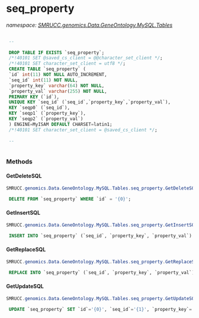﻿# seq_property
_namespace: [SMRUCC.genomics.Data.GeneOntology.MySQL.Tables](./index.md)_

```SQL
 
 --
 
 DROP TABLE IF EXISTS `seq_property`;
 /*!40101 SET @saved_cs_client = @@character_set_client */;
 /*!40101 SET character_set_client = utf8 */;
 CREATE TABLE `seq_property` (
 `id` int(11) NOT NULL AUTO_INCREMENT,
 `seq_id` int(11) NOT NULL,
 `property_key` varchar(64) NOT NULL,
 `property_val` varchar(255) NOT NULL,
 PRIMARY KEY (`id`),
 UNIQUE KEY `seq_id` (`seq_id`,`property_key`,`property_val`),
 KEY `seqp0` (`seq_id`),
 KEY `seqp1` (`property_key`),
 KEY `seqp2` (`property_val`)
 ) ENGINE=MyISAM DEFAULT CHARSET=latin1;
 /*!40101 SET character_set_client = @saved_cs_client */;
 
 --
 
 ```



### Methods

#### GetDeleteSQL
```csharp
SMRUCC.genomics.Data.GeneOntology.MySQL.Tables.seq_property.GetDeleteSQL
```
```SQL
 DELETE FROM `seq_property` WHERE `id` = '{0}';
 ```

#### GetInsertSQL
```csharp
SMRUCC.genomics.Data.GeneOntology.MySQL.Tables.seq_property.GetInsertSQL
```
```SQL
 INSERT INTO `seq_property` (`seq_id`, `property_key`, `property_val`) VALUES ('{0}', '{1}', '{2}');
 ```

#### GetReplaceSQL
```csharp
SMRUCC.genomics.Data.GeneOntology.MySQL.Tables.seq_property.GetReplaceSQL
```
```SQL
 REPLACE INTO `seq_property` (`seq_id`, `property_key`, `property_val`) VALUES ('{0}', '{1}', '{2}');
 ```

#### GetUpdateSQL
```csharp
SMRUCC.genomics.Data.GeneOntology.MySQL.Tables.seq_property.GetUpdateSQL
```
```SQL
 UPDATE `seq_property` SET `id`='{0}', `seq_id`='{1}', `property_key`='{2}', `property_val`='{3}' WHERE `id` = '{4}';
 ```


